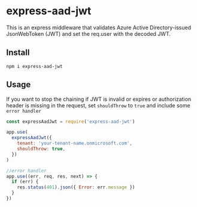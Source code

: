# express-aad-jwt

This is an express middleware that validates Azure Active Directory-issued JsonWebToken (JWT) and set the req.user with the decoded JWT.

## Install

```
npm i express-aad-jwt
```

## Usage

If you want to stop the chaining if JWT is invalid or expires or authorization header is missing in the request, set `shouldThrow` to `true` and include some `error handler`

```javascript
const expressAadJwt = require('express-aad-jwt')

app.use(
  expressAadJwt({
    tenant: 'your-tenant-name.onmicrosoft.com',
    shouldThrow: true,
  })
)

//error handler
app.use((err, req, res, next) => {
  if (err) {
    res.status(401).json({ Error: err.message })
  }
})
```
